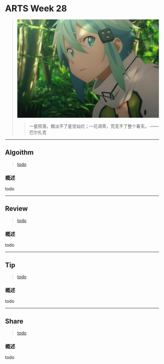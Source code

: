 # ARTS Week 28

> ![](https://github.com/Carmenliukang/ARTS/blob/master/image/28/1.jpg)
>> 一星陨落，黯淡不了星空灿烂；一花凋零，荒芜不了整个春天。
> > ——巴尔扎克

***

## Algoithm

> [todo](todo)

### 概述

todo

***

## Review

> [todo](todo)

### 概述

todo

***

## Tip

> [todo](todo)

### 概述

todo

***

## Share

> [todo](todo)

### 概述

todo